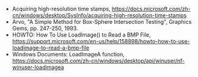 * Acquiring high-resolution time stamps, https://docs.microsoft.com/zh-cn/windows/desktop/SysInfo/acquiring-high-resolution-time-stamps
* Arvo, "A Simple Method for Box-Sphere Intersection Testing", Graphics Gems, pp. 247-250, 1993.
* HOWTO: How To Use LoadImage() to Read a BMP File, https://support.microsoft.com/en-us/help/158898/howto-how-to-use-loadimage-to-read-a-bmp-file
* Windows Documents: LoadImageA function, https://docs.microsoft.com/zh-cn/windows/desktop/api/winuser/nf-winuser-loadimagea